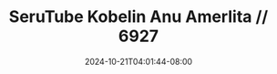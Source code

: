 --- 
title: "SeruTube  Kobelin Anu Amerlita // 6927"
description: "download bokeh SeruTube  Kobelin Anu Amerlita // 6927 dood   baru"
date: 2024-10-21T04:01:44-08:00
file_code: "oq21ksdxcdk0"
draft: false
cover: "bq9op029gckyoc7p.jpg"
tags: ["SeruTube", "Kobelin", "Anu", "Amerlita", "bokep-indo", "bokep-viral", "bokep-ig"]
length: 1005
fld_id: "1390199"
foldername: "AmerlitaTiramisu"
categories: ["AmerlitaTiramisu"]
views: 19
---